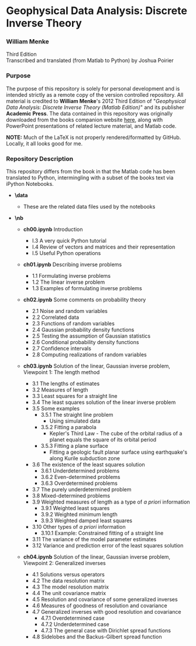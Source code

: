 ﻿# Geophysical Data Analysis: Discrete Inverse Theory  

### William Menke
Third Edition  
Transcribed and translated (from Matlab to Python) by Joshua Poirier  


### Purpose  
The purpose of this repository is solely for personal development and is intended strictly as a remote copy of the version controlled repository.  All material is credited to **William Menke**'s 2012 Third Edition of "*Geophysical Data Analysis: Discrete Inverse Theory (Matlab Edition)*" and its publisher **Academic Press**.  The data contained in this repository was originally downloaded from the books companion website [here](http://www.elsevierdirect.com/v2/companion.jsp?ISBN=9780123971609), along with PowerPoint presentations of related lecture material, and Matlab code.  

**NOTE:**  Much of the LaTeX is not properly rendered/formatted by GitHub.  Locally, it all looks good for me.  

### Repository Description  

This repository differs from the book in that the Matlab code has been translated to Python, intermingling with a subset of the books text via iPython Notebooks.  

* **\data**  

  * These are the related data files used by the notebooks  

* **\nb**  

  * **ch00.ipynb** Introduction  
    * I.3 A very quick Python tutorial  
    * I.4 Review of vectors and matrices and their representation  
    * I.5 Useful Python operations  

  * **ch01.ipynb** Describing inverse problems  
    * 1.1 Formulating inverse problems  
    * 1.2 The linear inverse problem  
    * 1.3 Examples of formulating inverse problems  

  * **ch02.ipynb** Some comments on probability theory  
    * 2.1 Noise and random variables  
    * 2.2 Correlated data  
    * 2.3 Functions of random variables  
    * 2.4 Gaussian probability density functions  
    * 2.5 Testing the assumption of Gaussian statistics  
    * 2.6 Conditional probability density functions  
    * 2.7 Confidence intervals  
    * 2.8 Computing realizations of random variables  

  * **ch03.ipynb** Solution of the linear, Gaussian inverse problem, Viewpoint 1: The length method  
    * 3.1 The lengths of estimates  
    * 3.2 Measures of length  
    * 3.3 Least squares for a straight line  
    * 3.4 The least squares solution of the linear inverse problem  
    * 3.5 Some examples  
      * 3.5.1 The straight line problem  
        * Using simulated data  
      * 3.5.2 Fitting a parabola  
        * Kepler's Third Law - The cube of the orbital radius of a planet equals the square of its orbital period  
      * 3.5.3 Fitting a plane surface  
        * Fitting a geologic fault planar surface using earthquake's along Kurile subduction zone  
    * 3.6 The existence of the least squares solution  
      * 3.6.1 Underdetermined problems  
      * 3.6.2 Even-determined problems  
      * 3.6.3 Overdetermined problems  
    * 3.7 The purely underdetermined problem  
    * 3.8 Mixed-determined problems  
    * 3.9 Weighted measures of length as a type of *a priori* information  
      * 3.9.1 Weighted least squares  
      * 3.9.2 Weighted minimum length  
      * 3.9.3 Weighted damped least squares  
    * 3.10 Other types of *a priori* information  
      * 3.10.1 Example: Constrained fitting of a straight line
    * 3.11 The variance of the model parameter estimates  
    * 3.12 Variance and prediction error of the least squares solution  

  * **ch04.ipynb** Solution of the linear, Gaussian inverse problem, Viewpoint 2: Generalized inverses  
    * 4.1 Solutions versus operators  
    * 4.2 The data resolution matrix  
    * 4.3 The model resolution matrix  
    * 4.4 The unit covariance matrix  
    * 4.5 Resolution and covariance of some generalized inverses  
    * 4.6 Measures of goodness of resolution and covariance  
    * 4.7 Generalized inverses with good resolution and covariance  
      * 4.7.1 Overdetermined case  
      * 4.7.2 Underdetermined case  
      * 4.7.3 The general case with Dirichlet spread functions  
    * 4.8 Sidelobes and the Backus-Gilbert spread function  